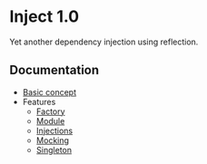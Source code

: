 # Inject 1.0

Yet another dependency injection using reflection.

## Documentation

* [Basic concept](doc/basicConcept.md)
* Features
  * [Factory](doc/factory.md)
  * [Module](doc/module.md)
  * [Injections](doc/injections.md)
  * [Mocking](doc/mocking.md)
  * [Singleton](doc/singleton.md)
